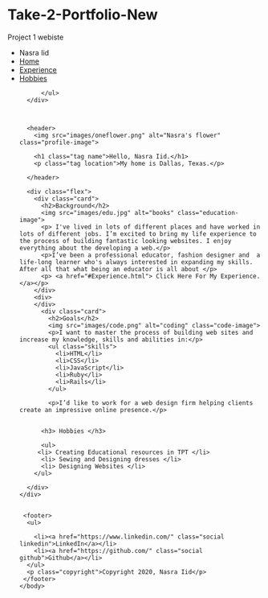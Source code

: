 # Take-2-Portfolio-New
Project 1 webiste
<!doctype html>
<html lang="en">
<head>
  <meta charset="utf-8">
  <title>Nasra Iid's Profile</title>
  <meta name="viewport" content="width=device-width, initial-scale=1.0">
  <link rel="stylesheet" href="styles.css">
  <link href="https://fonts.googleapis.com/css?family=Muli%7CRoboto:400,300,500,700,900" rel="stylesheet"></head>

   <body>
     <div class="main-nav">
          <ul class="nav">
            <li class="name">Nasra Iid</li>
            <li><a href="index.html"> Home</a></li>
            <li><a href="Experience.html"> Experience</a></li>
            <li><a href="hobbies.html"> Hobbies</a></li>

          </ul>
      </div>



      <header>
        <img src="images/oneflower.png" alt="Nasra's flower" class="profile-image">

        <h1 class="tag name">Hello, Nasra Iid.</h1>
        <p class="tag location">My home is Dallas, Texas.</p>

      </header>

      <div class="flex">
        <div class="card">
          <h2>Background</h2>
          <img src="images/edu.jpg" alt="books" class="education-image">
          <p> I've lived in lots of different places and have worked in lots of different jobs. I’m excited to bring my life experience to the process of building fantastic looking websites. I enjoy everything about the developing a web.</p>
          <p>I’ve been a professional educator, fashion designer and  a life-long learner who's always interested in expanding my skills. After all that what being an educator is all about </p>
          <p> <a href="#Experience.html"> Click Here For My Experience. </a></p>
        </div>
        <div>
        </div>
          <div class="card">
            <h2>Goals</h2>
            <img src="images/code.png" alt="coding" class="code-image">
            <p>I want to master the process of building web sites and increase my knowledge, skills and abilities in:</p>
            <ul class="skills">
              <li>HTML</li>
              <li>CSS</li>
              <li>JavaScript</li>
              <li>Ruby</li>
              <li>Rails</li>
            </ul>

            <p>I’d like to work for a web design firm helping clients create an impressive online presence.</p>


          <h3> Hobbies </h3>

          <ul>
         <li> Creating Educational resources in TPT </li>
          <li> Sewing and Designing dresses </li>
          <li> Designing Websites </li>
        </ul>

      </div>
    </div>


     <footer>
      <ul>

        <li><a href="https://www.linkedin.com/" class="social linkedin">LinkedIn</a></li>
        <li><a href="https://github.com/" class="social github">Github</a></li>
      </ul>
      <p class="copyright">Copyright 2020, Nasra Iid</p>
     </footer>
    </body>
</html>

